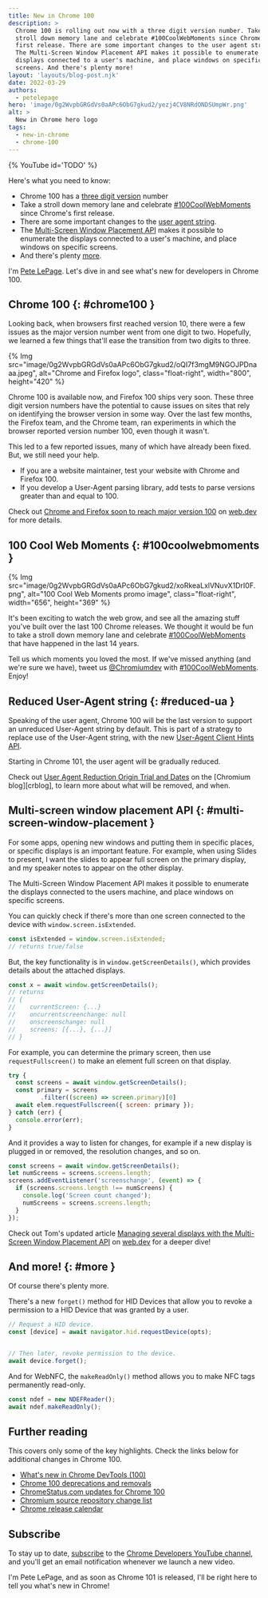 ```yaml
---
title: New in Chrome 100
description: >
  Chrome 100 is rolling out now with a three digit version number. Take a
  stroll down memory lane and celebrate #100CoolWebMoments since Chrome's
  first release. There are some important changes to the user agent string.
  The Multi-Screen Window Placement API makes it possible to enumerate the
  displays connected to a user's machine, and place windows on specific
  screens. And there's plenty more!
layout: 'layouts/blog-post.njk'
date: 2022-03-29
authors:
  - petelepage
hero: 'image/0g2WvpbGRGdVs0aAPc6ObG7gkud2/yezj4CV8NRdONDSUmpWr.png'
alt: >
  New in Chrome hero logo
tags:
  - new-in-chrome
  - chrome-100
---
```


{% YouTube id='TODO' %}

Here's what you need to know:

* Chrome 100 has a [three digit version](#chrome100) number
* Take a stroll down memory lane and celebrate
  [#100CoolWebMoments](#100coolwebmoments) since Chrome's first release.
* There are some important changes to the [user agent string](#reduced-ua).
* The [Multi-Screen Window Placement API](#multi-screen-window-placement)
  makes it possible to enumerate the displays connected to a user's machine,
  and place windows on specific screens.
* And there's plenty [more](#more).

I'm [Pete LePage](https://petelepage.com). Let's dive in and
see what's new for developers in Chrome 100.

## Chrome 100 {: #chrome100 }

Looking back, when browsers first reached version 10, there were a few
issues as the major version number went from one digit to two. Hopefully,
we learned a few things that'll ease the transition from two digits to three.

{% Img src="image/0g2WvpbGRGdVs0aAPc6ObG7gkud2/oQI7f3mgM9NGOJPDnaaa.jpeg", alt="Chrome and Firefox logo", class="float-right", width="800", height="420" %}

Chrome 100 is available now, and Firefox 100 ships very soon. These three
digit version numbers have the potential to cause issues on sites that rely
on identifying the browser version in some way. Over the last few months, the
Firefox team, and the Chrome team, ran experiments in which the browser
reported version number 100, even though it wasn't.

This led to a few reported issues, many of which have already been fixed. But,
we still need your help.

* If you are a website maintainer, test your website with Chrome and
  Firefox 100.
* If you develop a User-Agent parsing library, add tests to parse versions
  greater than and equal to 100.

Check out [Chrome and Firefox soon to reach major version 100][cr-ff-100] on
[web.dev][wdev] for more details.

<div style="clear:both;"></div>

## 100 Cool Web Moments {: #100coolwebmoments }

{% Img src="image/0g2WvpbGRGdVs0aAPc6ObG7gkud2/xoRkeaLxlVNuvX1DrI0F.png", alt="100 Cool Web Moments promo image", class="float-right", width="656", height="369" %}

It's been exciting to watch the web grow, and see all the amazing stuff you've
built over the last 100 Chrome releases. We thought it would be fun to take a
stroll down memory lane and celebrate [#100CoolWebMoments][100moments] that
have happened in the last 14 years.

Tell us which moments you loved the most. If we've missed anything (and we're
sure we have), tweet us [@Chromiumdev][tw-crdev] with
[#100CoolWebMoments][tw-100mom]. Enjoy!

<div style="clear:both;"></div>

## Reduced User-Agent string {: #reduced-ua }

Speaking of the user agent, Chrome 100 will be the last version to support an
unreduced User-Agent string by default. This is part of a strategy to replace
use of the User-Agent string, with the new
[User-Agent Client Hints API][ua-cli-hints].

Starting in Chrome 101, the user agent will be gradually reduced.

Check out [User Agent Reduction Origin Trial and Dates][ua-r-ot-d] on the
[Chromium blog][crblog], to learn more about what will be removed, and when.

## Multi-screen window placement API {: #multi-screen-window-placement }

For some apps, opening new windows and putting them in specific places, or
specific displays is an important feature. For example, when using Slides to
present, I want the slides to appear full screen on the primary display,
and my speaker notes to appear on the other display.

The Multi-Screen Window Placement API makes it possible to enumerate the
displays connected to the users machine, and place windows on specific screens.

You can quickly check if there's more than one screen connected to the
device with `window.screen.isExtended`.

```js
const isExtended = window.screen.isExtended;
// returns true/false
```

But, the key functionality is in `window.getScreenDetails()`, which provides
details about the attached displays.

```js
const x = await window.getScreenDetails();
// returns
// {
//    currentScreen: {...}
//    oncurrentscreenchange: null
//    onscreenschange: null
//    screens: [{...}, {...}]
// }
```

For example, you can determine the primary screen, then use
`requestFullscreen()` to make an element full screen on that display.

```js
try {
  const screens = await window.getScreenDetails();
  const primary = screens
         .filter((screen) => screen.primary)[0]
  await elem.requestFullscreen({ screen: primary });
} catch (err) {
  console.error(err);
}
```

And it provides a way to listen for changes, for example if a new display is plugged in or removed, the resolution changes, and so on.

```js
const screens = await window.getScreenDetails();
let numScreens = screens.screens.length;
screens.addEventListener('screenschange', (event) => {
  if (screens.screens.length !== numScreens) {
    console.log('Screen count changed');
    numScreens = screens.screens.length;
  }
});
```

Check out Tom's updated article
[Managing several displays with the Multi-Screen Window Placement API][wd-mswp]
on [web.dev][wdev] for a deeper dive!

## And more! {: #more }

Of course there's plenty more.

There's a new `forget()` method for HID Devices that allow you to revoke a
permission to a HID Device that was granted by a user.

```js
// Request a HID device.
const [device] = await navigator.hid.requestDevice(opts);


// Then later, revoke permission to the device.
await device.forget();
```

And for WebNFC, the `makeReadOnly()` method allows you to make NFC tags
permanently read-only.

```js
const ndef = new NDEFReader();
await ndef.makeReadOnly();
```

## Further reading

This covers only some of the key highlights. Check the links below for
additional changes in Chrome 100.

* [What's new in Chrome DevTools (100)](/blog/new-in-devtools-100/)
* [Chrome 100 deprecations and removals](/blog/deps-rems-100/)
* [ChromeStatus.com updates for Chrome 100](https://www.chromestatus.com/features#milestone%3D100)
* [Chromium source repository change list](https://chromium.googlesource.com/chromium/src/+log/99.0.4844.48..100.0.TODO.48)
* [Chrome release calendar](https://chromiumdash.appspot.com/schedule)

## Subscribe

To stay up to date, [subscribe](https://goo.gl/6FP1a5) to the
[Chrome Developers YouTube channel](https://www.youtube.com/user/ChromeDevelopers/),
and you'll get an email notification whenever we launch a new video.

I'm Pete LePage, and as soon as Chrome 101 is released, I'll be right here to
tell you what's new in Chrome!

[dcc]: /blog/
[cr-ff-100]: https://web.dev/chrome-firefox-100/
[wdev]: https://web.dev/
[100moments]: /100
[tw-crdev]: https://twitter.com/ChromiumDev
[tw-100mom]: https://twitter.com/hashtag/100CoolWebMoments
[ua-r-ot-d]: https://blog.chromium.org/2021/09/user-agent-reduction-origin-trial-and-dates.html
[ua-cli-hints]: https://web.dev/user-agent-client-hints/
[cr-blog]: https://blog.chromium.org/
[wd-mswp]: https://web.dev/multi-screen-window-placement/

